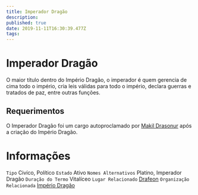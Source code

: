 ```yaml
---
title: Imperador Dragão
description: 
published: true
date: 2019-11-11T16:30:39.477Z
tags: 
---
```


<!-- SUBTITLE: Visão geral sobre Imperador Dragão -->

# Imperador Dragão
O maior título dentro do Império Dragão, o imperador é quem gerencia de cima todo o império, cria leis válidas para todo o império, declara guerras e tratados de paz, entre outras funções.

## Requerimentos
O Imperador Dragão foi um cargo autoproclamado por [Makil Drasonur](http://localhost/individuos/makil-drasonur#makil-drasonur) após a criação do Império Dragão.

# Informações
`Tipo` Civíco, Político 
`Estado` Ativo
`Nomes Alternativos` Platino, Imperador Dragão
`Duração do Termo` Vitalíceo
`Lugar Relacionado` [Drafeon](http://localhost/lugares/plano-material/drafeon#drafeon)
`Organização Relacionada` [Império Dragão](http://localhost/faccoes/nacoes/imperio-dragao#imperio-dragao)





